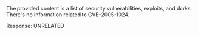 The provided content is a list of security vulnerabilities, exploits, and dorks. There's no information related to CVE-2005-1024.

Response: UNRELATED
